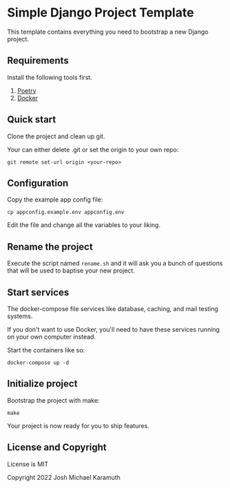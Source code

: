 # Simple Django Project Template

This template contains everything you need to bootstrap a new Django project.

## Requirements

Install the following tools first.

1. [Poetry](https://python-poetry.org/)
2. [Docker](https://www.docker.com/)

## Quick start

Clone the project and clean up git.

Your can either delete .git or set the origin to your own repo:

```shell
git remote set-url origin <your-repo>
```

## Configuration

Copy the example app config file:

```shell
cp appconfig.example.env appconfig.env
```

Edit the file and change all the variables to your liking.

## Rename the project

Execute the script named `rename.sh` and it will ask you a bunch of
questions that will be used to baptise your new project.

## Start services

The docker-compose file services like database, caching, and mail testing
systems.

If you don't want to use Docker, you'll need to have these services running
on your own computer instead.

Start the containers like so:

```shell
docker-compose up -d
```

## Initialize project

Bootstrap the project with make:

```shell
make
```

Your project is now ready for you to ship features.

## License and Copyright

License is MIT

Copyright 2022 Josh Michael Karamuth

